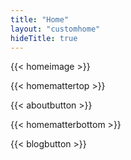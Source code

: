 ```yaml
---
title: "Home"
layout: "customhome"
hideTitle: true
---
```


{{< homeimage >}}

{{< homemattertop >}}

{{< aboutbutton >}}

{{< homematterbottom >}}

{{< blogbutton >}}